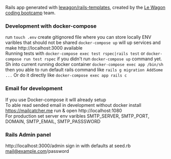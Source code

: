 Rails app generated with [lewagon/rails-templates](https://github.com/lewagon/rails-templates), created by the [Le Wagon coding bootcamp](https://www.lewagon.com) team.



### Development with docker-compose
run `touch .env` create gitignored file where you can store locally ENV varibles that should not be shared
`docker-compose up` will up services and make http://localhost:3000 available  
Running tests with `docker-compose exec test rspec|rails test` or `docker-compose run test rspec` if you didn't run `docker-compose up` command yet.  
Sh into current running docker container `docker-compose exec app /bin/sh` then you able to run default rails command like `rails g migration AddSome ...`
Or do it directly like  `docker-compose exec app rails c`


### Email for development
If you use Docker-compose it wlll already setup  
To able read sended email in development without docker install https://mailcatcher.me run & open http://localhost:1080  
For production set server env varibles SMTP_SERVER, SMTP_PORT, DOMAIN, SMTP_EMAIL, SMTP_PASSSWORD


### Rails Admin panel
http://localhost:3000/admin sign in with defaults at seed.rb mail@example.com/password
